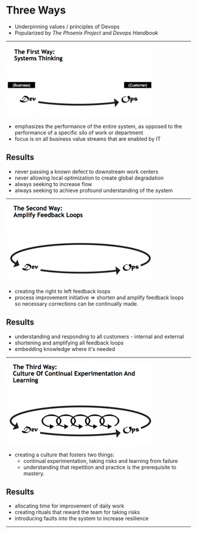 # Three Ways

* Underpinning values / principles of Devops
* Popularized by _The Phoenix Project_ and _Devops Handbook_

---
![First Way](img/first-way.png)

* emphasizes the performance of the entire system, 
  as opposed to the performance of a specific silo 
  of work or department 
* focus is on all business value streams that are 
  enabled by IT
  
## Results

* never passing a known defect to downstream work centers
* never allowing local optimization to create global degradation
* always seeking to increase flow
* always seeking to achieve profound understanding of the system

---
![Second Way](img/second-way.png)

* creating the right to left feedback loops
* process improvement initiative => shorten and amplify 
  feedback loops so necessary corrections can be continually made.

## Results

* understanding and responding to all customers - internal and external
* shortening and amplifying all feedback loops
* embedding knowledge where it's needed

---
![Third Way](img/third-way.png)

* creating a culture that fosters two things:
  * continual experimentation, taking risks and learning from failure
  * understanding that repetition and practice is the prerequisite to mastery.

## Results

* allocating time for improvement of daily work
* creating rituals that reward the team for taking risks
* introducing faults into the system to increase resilience

---
